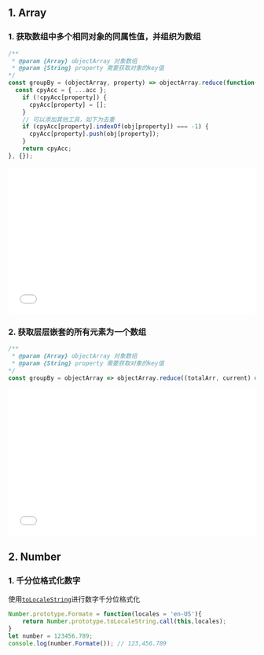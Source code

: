 ## 1. Array
### 1. 获取数组中多个相同对象的同属性值，并组织为数组
```js
/** 
 * @param {Array} objectArray 对象数组
 * @param {String} property 需要获取对象的key值
*/
const groupBy = (objectArray, property) => objectArray.reduce(function(acc, obj) {
  const cpyAcc = { ...acc };
    if (!cpyAcc[property]) {
      cpyAcc[property] = [];
    }
    // 可以添加其他工具，如下为去重
    if (cpyAcc[property].indexOf(obj[property]) === -1) {
      cpyAcc[property].push(obj[property]);
    }
    return cpyAcc;
}, {});
```
<iframe width="100%" height="300" src="//jsrun.net/ZtaKp/embedded/js,result/light" allowfullscreen="allowfullscreen" frameborder="0"></iframe>

### 2. 获取层层嵌套的所有元素为一个数组
```js
/** 
 * @param {Array} objectArray 对象数组
 * @param {String} property 需要获取对象的key值
*/
const groupBy = objectArray => objectArray.reduce((totalArr, current) => totalArr.concat(Array.isArray(current.children) ? getMenuChild(current.children) : current), []);
```
<iframe width="100%" height="300" src="//jsrun.net/2taKp/embedded/js,result/light" allowfullscreen="allowfullscreen" frameborder="0"></iframe>

## 2. Number
### 1. 千分位格式化数字
使用[`toLocaleString`](https://developer.mozilla.org/zh-CN/docs/Web/JavaScript/Reference/Global_Objects/Number/toLocaleString)进行数字千分位格式化
```js
Number.prototype.Formate = function(locales = 'en-US'){
	return Number.prototype.toLocaleString.call(this,locales);
}
let number = 123456.789;
console.log(number.Formate()); // 123,456.789
```
